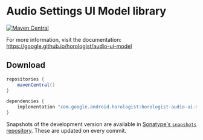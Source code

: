 # Audio Settings UI Model library

[![Maven Central](https://img.shields.io/maven-central/v/com.google.android.horologist/horologist-audio-ui-model)](https://search.maven.org/search?q=g:com.google.android.horologist)

For more information, visit the documentation: https://google.github.io/horologist/audio-ui-model

## Download

```groovy
repositories {
    mavenCentral()
}

dependencies {
    implementation "com.google.android.horologist:horologist-audio-ui-model:<version>"
}
```

Snapshots of the development version are available in [Sonatype's `snapshots` repository][snap]. These are updated on every commit.

  [snap]: https://oss.sonatype.org/content/repositories/snapshots/com/google/android/horologist/horologist-audio-ui-model/
